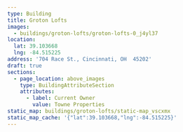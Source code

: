 ```yaml
---
type: Building
title: Groton Lofts
images:
  - buildings/groton-lofts/groton-lofts-0_j4yl37
location:
  lat: 39.103668
  lng: -84.515225
address: '704 Race St., Cincinnati, OH  45202'
draft: true
sections:
  - page_location: above_images
    type: BuildingAttributeSection
    attributes:
      - label: Current Owner
        value: Towne Properties
static_map: buildings/groton-lofts/static-map_vscxmx
static_map_cache: '{"lat":39.103668,"lng":-84.515225}'
---
```

